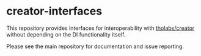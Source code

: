 # creator-interfaces
This repository provides interfaces for interoperability with [tholabs/creator](https://github.com/filecage/creator)
without depending on the DI functionality itself.

Please see the main repository for documentation and issue reporting. 
